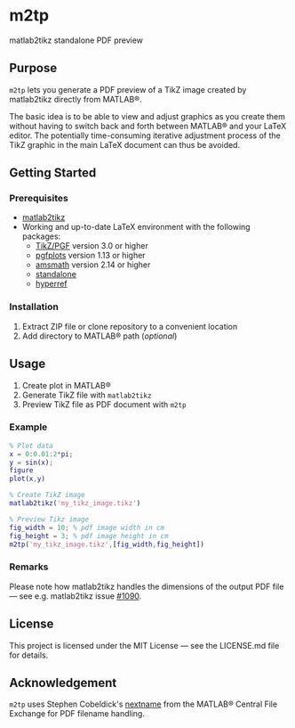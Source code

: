 # m2tp
matlab2tikz standalone PDF preview

## Purpose
`m2tp` lets you generate a PDF preview of a TikZ image created by matlab2tikz directly from MATLAB&reg;.

The basic idea is to be able to view and adjust graphics as you create them without having to switch back and forth between MATLAB&reg; and your LaTeX editor. The potentially time-consuming iterative adjustment process of the TikZ graphic in the main LaTeX document can thus be avoided.

## Getting Started

### Prerequisites
* [matlab2tikz](https://github.com/matlab2tikz/matlab2tikz)
* Working and up-to-date LaTeX environment with the following packages:
    * [TikZ/PGF](https://ctan.org/pkg/pgf) version 3.0 or higher
    * [pgfplots](https://ctan.org/pkg/pgfplots) version 1.13 or higher
    * [amsmath](https://www.ctan.org/pkg/amsmath) version 2.14 or higher
    * [standalone](https://www.ctan.org/pkg/standalone)
    * [hyperref](https://www.ctan.org/pkg/hyperref)

### Installation
1. Extract ZIP file or clone repository to a convenient location
2. Add directory to MATLAB&reg; path (*optional*)

## Usage
1. Create plot in MATLAB&reg;
2. Generate TikZ file with `matlab2tikz`
3. Preview TikZ file as PDF document with `m2tp`

### Example
```matlab
% Plot data
x = 0:0.01:2*pi;
y = sin(x);
figure
plot(x,y)

% Create TikZ image
matlab2tikz('my_tikz_image.tikz')

% Preview Tikz image
fig_width = 10; % pdf image width in cm
fig_height = 3; % pdf image height in cm
m2tp('my_tikz_image.tikz',[fig_width,fig_height])
```

### Remarks
Please note how matlab2tikz handles the dimensions of the output PDF file &mdash; see e.g. matlab2tikz issue [#1090](https://github.com/matlab2tikz/matlab2tikz/issues/1090).


## License
This project is licensed under the MIT License &mdash; see the LICENSE.md file for details.

## Acknowledgement
`m2tp` uses Stephen Cobeldick's [nextname](https://www.mathworks.com/matlabcentral/fileexchange/64108-next-available-filename) from the MATLAB&reg; Central File Exchange for PDF filename handling.
